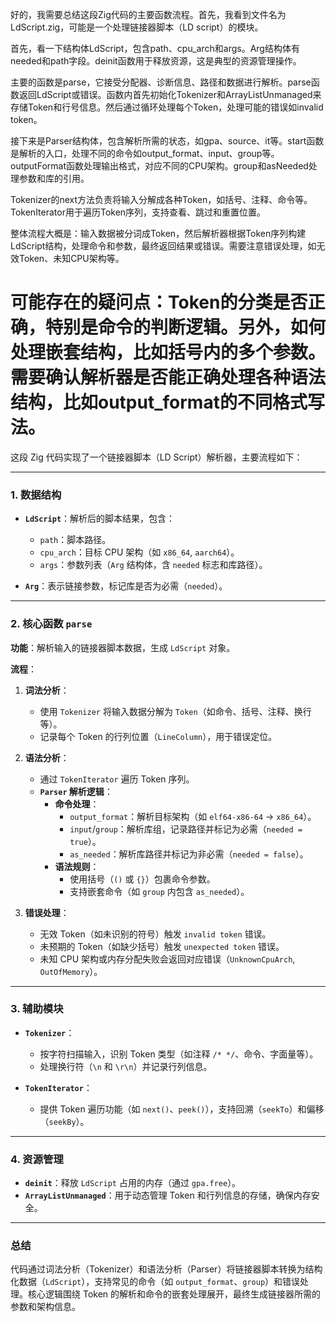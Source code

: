 好的，我需要总结这段Zig代码的主要函数流程。首先，我看到文件名为LdScript.zig，可能是一个处理链接器脚本（LD script）的模块。

首先，看一下结构体LdScript，包含path、cpu_arch和args。Arg结构体有needed和path字段。deinit函数用于释放资源，这是典型的资源管理操作。

主要的函数是parse，它接受分配器、诊断信息、路径和数据进行解析。parse函数返回LdScript或错误。函数内首先初始化Tokenizer和ArrayListUnmanaged来存储Token和行号信息。然后通过循环处理每个Token，处理可能的错误如invalid token。

接下来是Parser结构体，包含解析所需的状态，如gpa、source、it等。start函数是解析的入口，处理不同的命令如output_format、input、group等。outputFormat函数处理输出格式，对应不同的CPU架构。group和asNeeded处理参数和库的引用。

Tokenizer的next方法负责将输入分解成各种Token，如括号、注释、命令等。TokenIterator用于遍历Token序列，支持查看、跳过和重置位置。

整体流程大概是：输入数据被分词成Token，然后解析器根据Token序列构建LdScript结构，处理命令和参数，最终返回结果或错误。需要注意错误处理，如无效Token、未知CPU架构等。

可能存在的疑问点：Token的分类是否正确，特别是命令的判断逻辑。另外，如何处理嵌套结构，比如括号内的多个参数。需要确认解析器是否能正确处理各种语法结构，比如output_format的不同格式写法。
================================================
这段 Zig 代码实现了一个链接器脚本（LD Script）解析器，主要流程如下：

---

### **1. 数据结构**
- **`LdScript`**：解析后的脚本结果，包含：
  - `path`：脚本路径。
  - `cpu_arch`：目标 CPU 架构（如 `x86_64`, `aarch64`）。
  - `args`：参数列表（`Arg` 结构体，含 `needed` 标志和库路径）。

- **`Arg`**：表示链接参数，标记库是否为必需（`needed`）。

---

### **2. 核心函数 `parse`**
**功能**：解析输入的链接器脚本数据，生成 `LdScript` 对象。

**流程**：
1. **词法分析**：
   - 使用 `Tokenizer` 将输入数据分解为 `Token`（如命令、括号、注释、换行等）。
   - 记录每个 Token 的行列位置（`LineColumn`），用于错误定位。

2. **语法分析**：
   - 通过 `TokenIterator` 遍历 Token 序列。
   - **`Parser` 解析逻辑**：
     - **命令处理**：
       - `output_format`：解析目标架构（如 `elf64-x86-64` → `x86_64`）。
       - `input`/`group`：解析库组，记录路径并标记为必需（`needed = true`）。
       - `as_needed`：解析库路径并标记为非必需（`needed = false`）。
     - **语法规则**：
       - 使用括号（`()` 或 `{}`）包裹命令参数。
       - 支持嵌套命令（如 `group` 内包含 `as_needed`）。

3. **错误处理**：
   - 无效 Token（如未识别的符号）触发 `invalid token` 错误。
   - 未预期的 Token（如缺少括号）触发 `unexpected token` 错误。
   - 未知 CPU 架构或内存分配失败会返回对应错误（`UnknownCpuArch`, `OutOfMemory`）。

---

### **3. 辅助模块**
- **`Tokenizer`**：
  - 按字符扫描输入，识别 Token 类型（如注释 `/* */`、命令、字面量等）。
  - 处理换行符（`\n` 和 `\r\n`）并记录行列信息。

- **`TokenIterator`**：
  - 提供 Token 遍历功能（如 `next()`、`peek()`），支持回溯（`seekTo`）和偏移（`seekBy`）。

---

### **4. 资源管理**
- **`deinit`**：释放 `LdScript` 占用的内存（通过 `gpa.free`）。
- **`ArrayListUnmanaged`**：用于动态管理 Token 和行列信息的存储，确保内存安全。

---

### **总结**
代码通过词法分析（Tokenizer）和语法分析（Parser）将链接器脚本转换为结构化数据（`LdScript`），支持常见的命令（如 `output_format`、`group`）和错误处理。核心逻辑围绕 Token 的解析和命令的嵌套处理展开，最终生成链接器所需的参数和架构信息。
